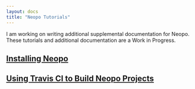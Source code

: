 ```yaml
---
layout: docs
title: "Neopo Tutorials"
---
```


I am working on writing additional supplemental documentation for Neopo. These tutorials and additional documentation are a Work in Progress.

## [Installing Neopo](install.html)

## [Using Travis CI to Build Neopo Projects](travisci.html)